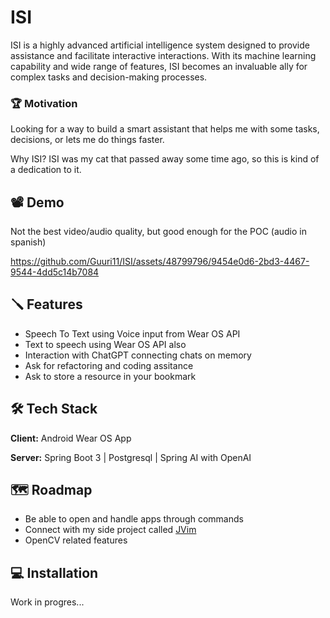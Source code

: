 # ISI

ISI is a highly advanced artificial intelligence system designed to provide assistance and facilitate interactive interactions. With its machine learning capability and wide range of features, ISI becomes an invaluable ally for complex tasks and decision-making processes.

### 🏆️ Motivation
Looking for a way to build a smart assistant that helps me with some tasks, decisions, or lets me do things faster.

Why ISI? ISI was my cat that passed away some time ago, so this is kind of a dedication to it.


## 📽️ Demo
Not the best video/audio quality, but good enough for the POC (audio in spanish)


https://github.com/Guuri11/ISI/assets/48799796/9454e0d6-2bd3-4467-9544-4dd5c14b7084




## 🪛 Features

- Speech To Text using Voice input from Wear OS API
- Text to speech using Wear OS API also
- Interaction with ChatGPT connecting chats on memory
- Ask for refactoring and coding assitance
- Ask to store a resource in your bookmark



## 🛠️ Tech Stack

**Client:** Android Wear OS App

**Server:** Spring Boot 3 | Postgresql | Spring AI with OpenAI


## 🗺️ Roadmap

- Be able to open and handle apps through commands
- Connect with my side project called [JVim](https://github.com/Guuri11/jvim)
- OpenCV related features


## 💻️ Installation

Work in progres...
